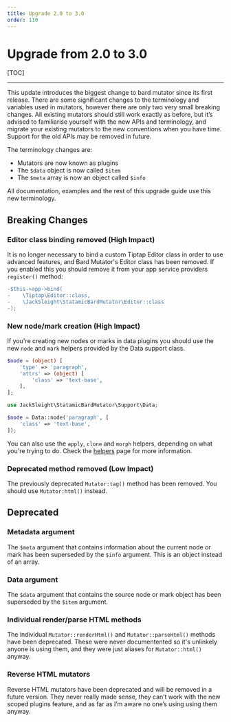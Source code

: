 ```yaml
---
title: Upgrade 2.0 to 3.0
order: 110
---
```


# Upgrade from 2.0 to 3.0

[TOC]

---

This update introduces the biggest change to bard mutator since its first release. There are some significant changes to the terminology and variables used in mutators, however there are only two very small breaking changes. All existing mutators should still work exactly as before, but it’s advised to familiarise yourself with the new APIs and terminology, and migrate your existing mutators to the new conventions when you have time. Support for the old APIs may be removed in future. 

The terminology changes are:

* Mutators are now known as plugins
* The `$data` object is now called `$item`
* The `$meta` array is now an object called `$info`

All documentation, examples and the rest of this upgrade guide use this new terminology.

## Breaking Changes

### Editor class binding removed (High Impact)

It is no longer necessary to bind a custom Tiptap Editor class in order to use advanced features, and Bard Mutator's Editor class has been removed. If you enabled this you should remove it from your app service providers `register()` method:

```diff
-$this->app->bind(
-    \Tiptap\Editor::class,
-    \JackSleight\StatamicBardMutator\Editor::class
-);
```

### New node/mark creation (High Impact)

If you're creating new nodes or marks in data plugins you should use the new `node` and `mark` helpers provided by the Data support class.

```php
$node = (object) [
    'type' => 'paragraph',
    'attrs' => (object) [
        'class' => 'text-base',
    ],
];
```
```php
use JackSleight\StatamicBardMutator\Support\Data;

$node = Data::node('paragraph', [
    'class' => 'text-base',
]);
```

You can also use the `apply`, `clone` and `morph` helpers, depending on what you're trying to do. Check the [helpers](helpers) page for more information.

### Deprecated method removed (Low Impact)

The previously deprecated `Mutator:tag()` method has been removed. You should use `Mutator:html()` instead.

## Deprecated

### Metadata argument

The `$meta` argument that contains information about the current node or mark has been superseded by the `$info` argument. This is an object instead of an array.

### Data argument

The `$data` argument that contains the source node or mark object has been superseded by the `$item` argument.

### Individual render/parse HTML methods

The individual `Mutator::renderHtml()` and `Mutator::parseHtml()` methods have been deprecated. These were never documentented so it's unlinkely anyone is using them, and they were just aliases for `Mutator::html()` anyway.

### Reverse HTML mutators

Reverse HTML mutators have been deprecated and will be removed in a future version. They never really made sense, they can’t work with the new scoped plugins feature, and as far as I’m aware no one’s using using them anyway.